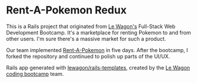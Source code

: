 # Rent-A-Pokemon Redux

This is a Rails project that originated from [Le Wagon's](https://github.com/lewagon) Full-Stack Web Development Bootcamp.
It's a marketplace for renting Pokemon to and from other users. I'm sure there's a massive market for such a product.

Our team implemented [Rent-A-Pokemon](https://github.com/konfs/RentAPokemon) in five days.
After the bootcamp, I forked the repository and continued to polish up parts of the UI/UX.

Rails app generated with [lewagon/rails-templates](https://github.com/lewagon/rails-templates), created by the [Le Wagon coding bootcamp](https://www.lewagon.com) team.
